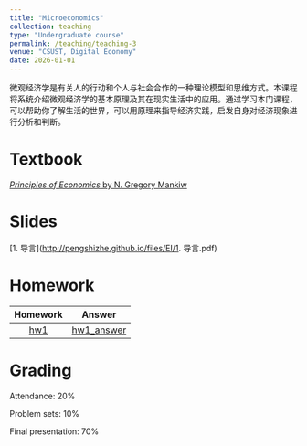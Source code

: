 ```yaml
---
title: "Microeconomics"
collection: teaching
type: "Undergraduate course"
permalink: /teaching/teaching-3
venue: "CSUST, Digital Economy"
date: 2026-01-01
---
```


微观经济学是有关人的行动和个人与社会合作的一种理论模型和思维方式。本课程将系统介绍微观经济学的基本原理及其在现实生活中的应用。通过学习本门课程，可以帮助你了解生活的世界，可以用原理来指导经济实践，启发自身对经济现象进行分析和判断。

Textbook
======
[<i>Principles of Economics</i> by N. Gregory Mankiw](http://pengshizhe.github.io/files/M/10e.pdf)

Slides
======
[1. 导言](http://pengshizhe.github.io/files/EI/1. 导言.pdf)

Homework
======

| Homework                | Answer        | 
| :------------:            | :------------:  | 
| [hw1](http://pengshizhe.github.io/files/EI/hw1.pdf)    | [hw1_answer](http://pengshizhe.github.io/files/EI/hw1_answer.pdf)    | 

Grading
======
Attendance: 20%

Problem sets: 10%

Final presentation: 70%
   

